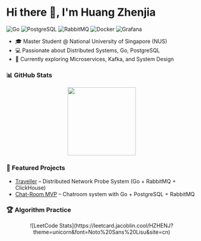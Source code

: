 # Hi there 👋, I'm Huang Zhenjia  
![Go](https://img.shields.io/badge/Go-00ADD8?logo=go&logoColor=white)
![PostgreSQL](https://img.shields.io/badge/PostgreSQL-316192?logo=postgresql&logoColor=white)
![RabbitMQ](https://img.shields.io/badge/RabbitMQ-FF6600?logo=rabbitmq&logoColor=white)
![Docker](https://img.shields.io/badge/Docker-2496ED?logo=docker&logoColor=white)
![Grafana](https://img.shields.io/badge/Grafana-F46800?logo=grafana&logoColor=white)

- 🎓 Master Student @ National University of Singapore (NUS)  
- 💻 Passionate about Distributed Systems, Go, PostgreSQL  
- 🌱 Currently exploring Microservices, Kafka, and System Design  

### 📊 GitHub Stats  

<div align="center">
  <a href="https://github.com/HZHENJ">
    <img height="180" src="https://github-readme-stats.vercel.app/api?username=HZHENJ&show_icons=true&theme=default&count_private=true&hide_border=true" />
  </a>
</div>

### 🚀 Featured Projects  
- [Traveller](https://github.com/HZHENJ/traveller) – Distributed Network Probe System (Go + RabbitMQ + ClickHouse)  
- [Chat-Room MVP](https://github.com/HZHENJ/chat-room) – Chatroom system with Go + PostgreSQL + RabbitMQ  

### 🏆 Algorithm Practice  
<div align="center">
  ![LeetCode Stats](https://leetcard.jacoblin.cool/HZHENJ?theme=unicorn&font=Noto%20Sans%20Lisu&site=cn)
</div>
